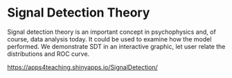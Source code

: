 # Signal Detection Theory

Signal detection theory is an important concept in psychophysics and,
of course, data analysis today. It could be used to examine how the model
performed. We demonstrate SDT in an interactive graphic, let user relate
the distributions and ROC curve.

https://apps4teaching.shinyapps.io/SignalDetection/
